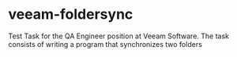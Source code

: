 # veeam-foldersync
 Test Task for the QA Engineer position at Veeam Software. The task consists of writing a program that synchronizes two folders

